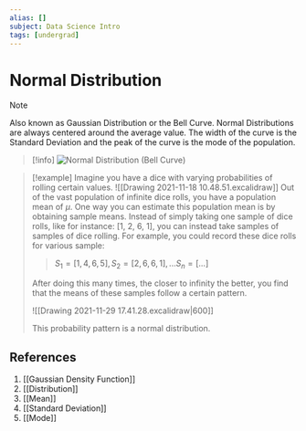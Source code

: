 ```yaml
---
alias: []
subject: Data Science Intro
tags: [undergrad]
---
```

# Normal Distribution

> [!note]
> Also known as Gaussian Distribution or the Bell Curve.
> Normal Distributions are always centered around the average value. The width of the curve is the Standard Deviation and the peak of the curve is the mode of the population.

> [!info]
> ![Normal Distribution (Bell Curve)](https://www.simplypsychology.org/normal-distribution.jpg)

> [!example]
> Imagine you have a dice with varying probabilities of rolling certain values.
> ![[Drawing 2021-11-18 10.48.51.excalidraw]]
> Out of the vast population of infinite dice rolls, you have a population mean of $\mu$. One way you can estimate this population mean is by obtaining sample means.
> Instead of simply taking one sample of dice rolls, like for instance: [1, 2, 6, 1], you can instead take samples of samples of dice rolling. For example, you could record these dice rolls for various sample:
> >$S_1 = [1, 4, 6, 5], S_2 = [2, 6, 6, 1], ... S_n = [...]$
> 
> After doing this many times, the closer to infinity the better, you find that the means of these samples follow a certain pattern.
> 
> ![[Drawing 2021-11-29 17.41.28.excalidraw|600]]
> 
> This probability pattern is a normal distribution.

## References
1. [[Gaussian Density Function]]
2. [[Distribution]]
3. [[Mean]]
4. [[Standard Deviation]]
5. [[Mode]]